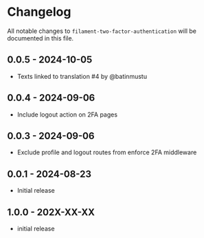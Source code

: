 # Changelog

All notable changes to `filament-two-factor-authentication` will be documented in this file.

## 0.0.5 - 2024-10-05

- Texts linked to translation #4 by @batinmustu

## 0.0.4 - 2024-09-06

- Include logout action on 2FA pages

## 0.0.3 - 2024-09-06

- Exclude profile and logout routes from enforce 2FA middleware

## 0.0.1 - 2024-08-23

- Initial release

## 1.0.0 - 202X-XX-XX

- initial release
